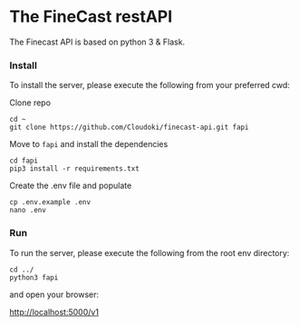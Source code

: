 # The FineCast restAPI
The Finecast API is based on python 3 & Flask.


### Install
To install the server, please execute the following from your preferred cwd:

Clone repo
```
cd ~
git clone https://github.com/Cloudoki/finecast-api.git fapi
```

Move to `fapi` and install the dependencies
```
cd fapi
pip3 install -r requirements.txt
```

Create the .env file and populate
```
cp .env.example .env
nano .env
```

### Run
To run the server, please execute the following from the root env directory:

```
cd ../
python3 fapi
```

and open your browser:

[http://localhost:5000/v1](http://localhost:5000/v1)
